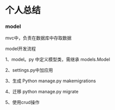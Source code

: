 # 个人总结



### model

mvc中，负责在数据库中存取数据

model开发流程

1、model。py 中定义模型类，需继承 models.Model

2、settings.py中加应用

3、生成 Python manage.py makemigrations

4、迁移 python manage.py migrate

5、使用crud操作










